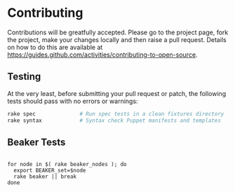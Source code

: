 # Contributing

Contributions will be greatfully accepted. Please go to the project page, fork
the project, make your changes locally and then raise a pull request. Details
on how to do this are available at
https://guides.github.com/activities/contributing-to-open-source.

## Testing

At the very least, before submitting your pull request or patch, the following
tests should pass with no errors or warnings:

```rake lint              # Run puppet-lint
rake spec              # Run spec tests in a clean fixtures directory
rake syntax            # Syntax check Puppet manifests and templates
```

## Beaker Tests

```export BEAKER_destroy=onpass

for node in $( rake beaker_nodes ); do
  export BEAKER_set=$node
  rake beaker || break
done
```
